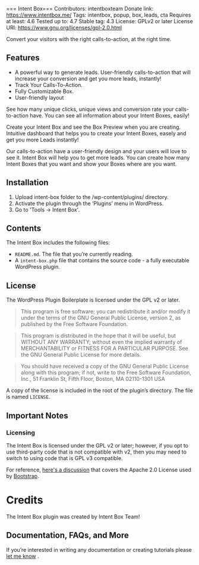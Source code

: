 === Intent Box===
Contributors: intentboxteam
Donate link: https://www.intentbox.me/
Tags: intentbox, popup, box, leads, cta
Requires at least: 4.6
Tested up to: 4.7
Stable tag: 4.3
License: GPLv2 or later
License URI: https://www.gnu.org/licenses/gpl-2.0.html


Convert your visitors with the right calls-to-action, at the right time.

## Features

* A powerful way to generate leads. User-friendly calls-to-action that will increase your conversion and get you more leads, instantly!
* Track Your Calls-To-Action.
* Fully Customizable Box.
* User-friendly layout

See how many unique clicks, unique views and conversion rate your calls-to-action have. You can see all information about your Intent Boxes, easily!

Create your Intent Box and see the Box Preview when you are creating. Intuitive dashboard that helps you to create your Intent Boxes, easely and get you more Leads instantly!

Our calls-to-action have a user-friendly design and your users will love to see it. Intent Box will help you to get more leads. You can create how many Intent Boxes that you want and show your Boxes where are you want.

## Installation

 1. Upload intent-box folder to the /wp-content/plugins/ directory.
 2. Activate the plugin through the ‘Plugins’ menu in WordPress.
 3. Go to 'Tools -> Intent Box'.

## Contents

The Intent Box includes the following files:

* `README.md`. The file that you’re currently reading.
* A `intent-box.php` file that contains the source code - a fully executable WordPress plugin.

## License

The WordPress Plugin Boilerplate is licensed under the GPL v2 or later.

> This program is free software; you can redistribute it and/or modify it under the terms of the GNU General Public License, version 2, as published by the Free Software Foundation.

> This program is distributed in the hope that it will be useful, but WITHOUT ANY WARRANTY; without even the implied warranty of MERCHANTABILITY or FITNESS FOR A PARTICULAR PURPOSE. See the GNU General Public License for more details.

> You should have received a copy of the GNU General Public License along with this program; if not, write to the Free Software Foundation, Inc., 51 Franklin St, Fifth Floor, Boston, MA 02110-1301 USA

A copy of the license is included in the root of the plugin’s directory. The file is named `LICENSE`.

## Important Notes

### Licensing

The Intent Box is licensed under the GPL v2 or later; however, if you opt to use third-party code that is not compatible with v2, then you may need to switch to using code that is GPL v3 compatible.

For reference, [here's a discussion](http://make.wordpress.org/themes/2013/03/04/licensing-note-apache-and-gpl/) that covers the Apache 2.0 License used by [Bootstrap](http://twitter.github.io/bootstrap/).

# Credits

The Intent Box plugin was created by Intent Box Team!

## Documentation, FAQs, and More

If you’re interested in writing any documentation or creating tutorials please [let me know](https://www.intentbox.me/) .
